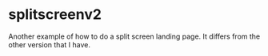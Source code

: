 # splitscreenv2
Another example of how to do a split screen landing page. It differs from the other version that I have.
